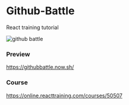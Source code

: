 # Github-Battle
React training tutorial

![github battle](https://camo.githubusercontent.com/b5d1fce147445b2e54412caa5a2d86fc98a85fbb/68747470733a2f2f6f63746f6465782e6769746875622e636f6d2f696d616765732f646f6a6f6361742e6a7067)

### Preview
https://githubbattle.now.sh/

### Course
https://online.reacttraining.com/courses/50507
